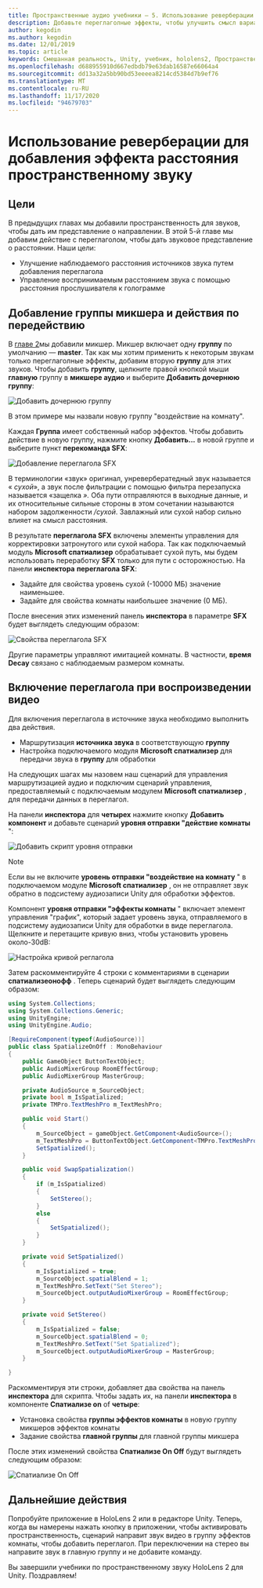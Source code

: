 ```yaml
---
title: Пространственные аудио учебники — 5. Использование реверберации для добавления эффекта расстояния пространственному звуку
description: Добавьте переглаголные эффекты, чтобы улучшить смысл варианта расстояния до пространственного звука.
author: kegodin
ms.author: kegodin
ms.date: 12/01/2019
ms.topic: article
keywords: Смешанная реальность, Unity, учебник, hololens2, Пространственный звук, МРТК, набор средств для смешанной реальности, UWP, Windows 10, ХРТФ, функция передачи, связанная с головным управлением, переглагол, Microsoft Спатиализер, аудио микшер, переглаголы SFX
ms.openlocfilehash: d688955910d667edbdb79e63dab16587e66064a4
ms.sourcegitcommit: dd13a32a5bb90bd53eeeea8214cd5384d7b9ef76
ms.translationtype: MT
ms.contentlocale: ru-RU
ms.lasthandoff: 11/17/2020
ms.locfileid: "94679703"
---
```

# <a name="using-reverb-to-add-distance-to-spatial-audio"></a>Использование реверберации для добавления эффекта расстояния пространственному звуку

## <a name="objectives"></a>Цели
В предыдущих главах мы добавили пространственность для звуков, чтобы дать им представление о направлении. В этой 5-й главе мы добавим действие с переглаголом, чтобы дать звуковое представление о расстоянии. Наши цели:
* Улучшение наблюдаемого расстояния источников звука путем добавления переглагола
* Управление воспринимаемым расстоянием звука с помощью расстояния прослушивателя к голограмме

## <a name="add-a-mixer-group-and-a-reverb-effect"></a>Добавление группы микшера и действия по передействию
В [главе 2](unity-spatial-audio-ch2.md)мы добавили микшер. Микшер включает одну **группу** по умолчанию — **master**. Так как мы хотим применить к некоторым звукам только переглаголные эффекты, добавим вторую **группу** для этих звуков. Чтобы добавить **группу**, щелкните правой кнопкой мыши **главную** группу в **микшере аудио** и выберите **Добавить дочернюю группу**:

![Добавить дочернюю группу](images/spatial-audio/add-child-group.png)

В этом примере мы назвали новую группу "воздействие на комнату".

Каждая **Группа** имеет собственный набор эффектов. Чтобы добавить действие в новую группу, нажмите кнопку **Добавить...** в новой группе и выберите пункт **перекоманда SFX**:

![Добавление переглагола SFX](images/spatial-audio/add-sfx-reverb.png)

В терминологии «звук» оригинал, унревербератедный звук называется « _сухой_», а звук после фильтрации с помощью фильтра перезапуска называется «защелка _»._ Оба пути отправляются в выходные данные, и их относительные сильные стороны в этом сочетании называются набором задолженности _/сухой_. Завлажный или сухой набор сильно влияет на смысл расстояния.

В результате **переглагола SFX** включены элементы управления для корректировки затронутого или сухой набора. Так как подключаемый модуль **Microsoft спатиализер** обрабатывает сухой путь, мы будем использовать переработку **SFX** только для пути с осторожностью. На панели **инспектора** **переглагола SFX**:
* Задайте для свойства уровень сухой (-10000 МБ) значение наименьшее.
* Задайте для свойства комнаты наибольшее значение (0 МБ).

После внесения этих изменений панель **инспектора** в параметре **SFX** будет выглядеть следующим образом:

![Свойства переглагола SFX](images/spatial-audio/sfx-reverb-properties.png)

Другие параметры управляют имитацией комнаты. В частности, **время Decay** связано с наблюдаемым размером комнаты. 

## <a name="enable-reverb-on-the-video-playback"></a>Включение переглагола при воспроизведении видео
Для включения переглагола в источнике звука необходимо выполнить два действия.
* Маршрутизация **источника звука** в соответствующую **группу**
* Настройка подключаемого модуля **Microsoft спатиализер** для передачи звука в **группу** для обработки

На следующих шагах мы назовем наш сценарий для управления маршрутизацией аудио и подключим сценарий управления, предоставляемый с подключаемым модулем **Microsoft спатиализер** , для передачи данных в переглагол.

На панели **инспектора** для **четырех** нажмите кнопку **Добавить компонент** и добавьте сценарий **уровня отправки "действие комнаты** ":

![Добавить скрипт уровня отправки](images/spatial-audio/add-send-level-script.png)

> [!NOTE]
> Если вы не включите **уровень отправки "воздействие на комнату** " в подключаемом модуле **Microsoft спатиализер** , он не отправляет звук обратно в подсистему аудиозаписи Unity для обработки эффектов.

Компонент **уровня отправки "эффекты комнаты** " включает элемент управления "график", который задает уровень звука, отправляемого в подсистему аудиозаписи Unity для обработки в виде переглагола. Щелкните и перетащите кривую вниз, чтобы установить уровень около-30dB:

![Настройка кривой реглагола](images/spatial-audio/adjust-reverb-curve.png)

Затем раскомментируйте 4 строки с комментариями в сценарии **спатиализеонофф** . Теперь сценарий будет выглядеть следующим образом:
```c#
using System.Collections;
using System.Collections.Generic;
using UnityEngine;
using UnityEngine.Audio;

[RequireComponent(typeof(AudioSource))]
public class SpatializeOnOff : MonoBehaviour
{
    public GameObject ButtonTextObject;
    public AudioMixerGroup RoomEffectGroup;
    public AudioMixerGroup MasterGroup;

    private AudioSource m_SourceObject;
    private bool m_IsSpatialized;
    private TMPro.TextMeshPro m_TextMeshPro;

    public void Start()
    {
        m_SourceObject = gameObject.GetComponent<AudioSource>();
        m_TextMeshPro = ButtonTextObject.GetComponent<TMPro.TextMeshPro>();
        SetSpatialized();
    }

    public void SwapSpatialization()
    {
        if (m_IsSpatialized)
        {
            SetStereo();
        }
        else
        {
            SetSpatialized();
        }
    }

    private void SetSpatialized()
    {
        m_IsSpatialized = true;
        m_SourceObject.spatialBlend = 1;
        m_TextMeshPro.SetText("Set Stereo");
        m_SourceObject.outputAudioMixerGroup = RoomEffectGroup;
    }

    private void SetStereo()
    {
        m_IsSpatialized = false;
        m_SourceObject.spatialBlend = 0;
        m_TextMeshPro.SetText("Set Spatialized");
        m_SourceObject.outputAudioMixerGroup = MasterGroup;
    }

}
```

Раскомментируя эти строки, добавляет два свойства на панель **инспектора** для скрипта. Чтобы задать их, на панели **инспектора** в компоненте **Спатиализе on** of **четыре**:
* Установка свойства **группы эффектов комнаты** в новую группу микшеров эффектов комнаты
* Задание свойства **главной группы** для главной группы микшера

После этих изменений свойства **Спатиализе On Off** будут выглядеть следующим образом:

![Спатиализе On Off](images/spatial-audio/spatialize-on-off-extended.png)

## <a name="next-steps"></a>Дальнейшие действия

Попробуйте приложение в HoloLens 2 или в редакторе Unity. Теперь, когда вы намерены нажать кнопку в приложении, чтобы активировать пространственность, сценарий направит звук видео в группу эффектов комнаты, чтобы добавить переглагол. При переключении на стерео вы направите звук в главную группу и не добавите команду.

Вы завершили учебники по пространственному звуку HoloLens 2 для Unity. Поздравляем!



